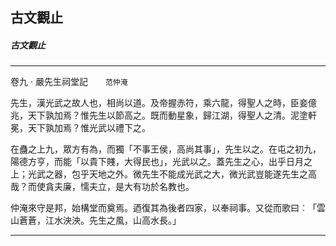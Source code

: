 

## 古文觀止

##### 古文觀止

* * *

卷九 ‧ 嚴先生祠堂記　　`范仲淹`

先生，漢光武之故人也，相尚以道。及帝握赤符，乘六龍，得聖人之時，臣妾億兆，天下孰加焉？惟先生以節高之。既而動星象，歸江湖，得聖人之清。泥塗軒冕，天下孰加焉？惟光武以禮下之。

在蠱之上九，眾方有為，而獨「不事王侯，高尚其事」，先生以之。在屯之初九，陽德方亨，而能「以貴下賤，大得民也」，光武以之。蓋先生之心，出乎日月之上；光武之器，包乎天地之外。微先生不能成光武之大，微光武豈能遂先生之高哉？而使貪夫廉，懦夫立，是大有功於名教也。

仲淹來守是邦，始構堂而奠焉。迺復其為後者四家，以奉祠事。又從而歌曰︰「雲山蒼蒼，江水泱泱。先生之風，山高水長。」

* * *

